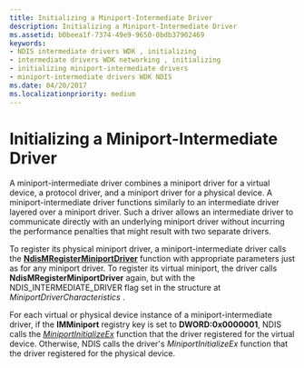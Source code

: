 ```yaml
---
title: Initializing a Miniport-Intermediate Driver
description: Initializing a Miniport-Intermediate Driver
ms.assetid: b0beea1f-7374-49e9-9650-0bdb37902469
keywords:
- NDIS intermediate drivers WDK , initializing
- intermediate drivers WDK networking , initializing
- initializing miniport-intermediate drivers
- miniport-intermediate drivers WDK NDIS
ms.date: 04/20/2017
ms.localizationpriority: medium
---
```


# Initializing a Miniport-Intermediate Driver





A miniport-intermediate driver combines a miniport driver for a virtual device, a protocol driver, and a miniport driver for a physical device. A miniport-intermediate driver functions similarly to an intermediate driver layered over a miniport driver. Such a driver allows an intermediate driver to communicate directly with an underlying miniport driver without incurring the performance penalties that might result with two separate drivers.

To register its physical miniport driver, a miniport-intermediate driver calls the [**NdisMRegisterMiniportDriver**](https://msdn.microsoft.com/library/windows/hardware/ff563654) function with appropriate parameters just as for any miniport driver. To register its virtual miniport, the driver calls **NdisMRegisterMiniportDriver** again, but with the NDIS\_INTERMEDIATE\_DRIVER flag set in the structure at *MiniportDriverCharacteristics* .

For each virtual or physical device instance of a miniport-intermediate driver, if the **IMMiniport** registry key is set to **DWORD:0x0000001**, NDIS calls the [*MiniportInitializeEx*](https://msdn.microsoft.com/library/windows/hardware/ff559389) function that the driver registered for the virtual device. Otherwise, NDIS calls the driver's *MiniportInitializeEx* function that the driver registered for the physical device.

 

 





